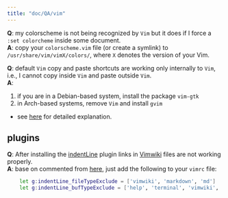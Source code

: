 ```yaml
---
title: "doc/QA/vim"
---
```


**Q**: my colorscheme is not being recognized by `Vim` but it does if I force a `:set colorcheme` inside some
document.<br>
**A**: copy your `colorscheme.vim` file (or create a symlink) to `/usr/share/vim/vimX/colors/`, where  `X`
denotes the version of your Vim.

**Q**: default `Vim` copy and paste shortcuts are working only internally to `Vim`, i.e., I cannot copy inside
`Vim` and paste outside `Vim`.<br>
**A**: 

1. if you are in a Debian-based system, install the package `vim-gtk`
2. in Arch-based systems, remove `Vim` and install `gvim`
* see [here](copy_paste_vim) for detailed explanation.

plugins
---------

**Q**: After installing the [indentLine](https://github.com/Yggdroot/indentLine/issues/303) plugin links in
[Vimwiki](https://github.com/vimwiki/vimwiki) files are not working properly.<br>
**A**: base on commented from [here](https://github.com/Yggdroot/indentLine/issues/303), just add the following to your `vimrc` file:
```bash
    let g:indentLine_fileTypeExclude = ['vimwiki', 'markdown', 'md']
    let g:indentLine_bufTypeExclude = ['help', 'terminal', 'vimwiki', 'markdown', 'md']
```

